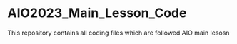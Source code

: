 # AIO2023_Main_Lesson_Code
 This repository contains all coding files which are followed AIO main lesosn
